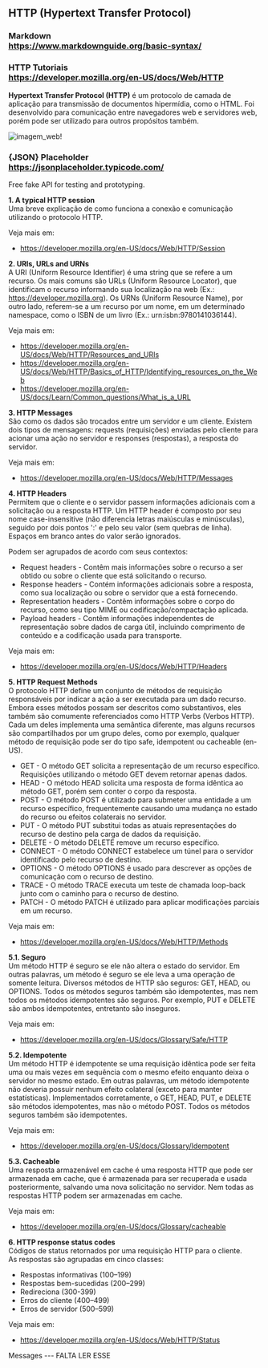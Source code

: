 ## HTTP (Hypertext Transfer Protocol)

### Markdown <br> https://www.markdownguide.org/basic-syntax/

### HTTP Tutoriais <br> https://developer.mozilla.org/en-US/docs/Web/HTTP

**Hypertext Transfer Protocol (HTTP)** é um protocolo de camada de aplicação para transmissão de documentos hipermídia, como o HTML. Foi desenvolvido para comunicação entre navegadores web e servidores web, porém pode ser utilizado para outros propósitos também. 

![imagem_web!](https://mdn.mozillademos.org/files/13677/Fetching_a_page.png  "Web em Geral")

### {JSON} Placeholder  <br> https://jsonplaceholder.typicode.com/
Free fake API for testing and prototyping.

**1. A typical HTTP session** <br>
Uma breve explicação de como funciona a conexão e comunicação utilizando o protocolo HTTP.

Veja mais em:
* https://developer.mozilla.org/en-US/docs/Web/HTTP/Session

**2. URIs, URLs and URNs** <br>
A URI (Uniform Resource Identifier) é uma string que se refere a um recurso. Os mais comuns são URLs (Uniform Resource Locator), que identificam o recurso informando sua localização na web (Ex.: https://developer.mozilla.org). Os URNs (Uniform Resource Name), por outro lado, referem-se a um recurso por um nome, em um determinado namespace, como o ISBN de um livro (Ex.: urn:isbn:9780141036144).

Veja mais em:
* https://developer.mozilla.org/en-US/docs/Web/HTTP/Resources_and_URIs
* https://developer.mozilla.org/en-US/docs/Web/HTTP/Basics_of_HTTP/Identifying_resources_on_the_Web
* https://developer.mozilla.org/en-US/docs/Learn/Common_questions/What_is_a_URL 

**3. HTTP Messages** <br>
São como os dados são trocados entre um servidor e um cliente. Existem dois tipos de mensagens:
requests (requisições) enviadas pelo cliente para acionar uma ação no servidor e responses (respostas), a resposta do servidor.

Veja mais em:
* https://developer.mozilla.org/en-US/docs/Web/HTTP/Messages

**4. HTTP Headers** <br>
Permitem que o cliente e o servidor passem informações adicionais com a solicitação ou a resposta HTTP. Um HTTP header é composto por seu nome case-insensitive (não diferencia letras maiúsculas e minúsculas), seguido por dois pontos ':' e pelo seu valor (sem quebras de linha). Espaços em branco antes do valor serão ignorados.

Podem ser agrupados de acordo com seus contextos:
* Request headers - Contêm mais informações sobre o recurso a ser obtido ou sobre o cliente que está solicitando o recurso.
* Response headers - Contém informações adicionais sobre a resposta, como sua localização ou sobre o servidor que a está fornecendo.
* Representation headers - Contêm informações sobre o corpo do recurso, como seu tipo MIME ou codificação/compactação aplicada.
* Payload headers - Contêm informações independentes de representação sobre dados de carga útil, incluindo comprimento de conteúdo e a codificação usada para transporte.

Veja mais em:
* https://developer.mozilla.org/en-US/docs/Web/HTTP/Headers

**5. HTTP Request Methods** <br>
O protocolo HTTP define um conjunto de métodos de requisição responsáveis por indicar a ação a ser executada para um dado recurso. Embora esses métodos possam ser descritos como substantivos, eles também são comumente referenciados como HTTP Verbs (Verbos HTTP). Cada um deles implementa uma semântica diferente, mas alguns recursos são compartilhados por um grupo deles, como por exemplo, qualquer método de requisição pode ser do tipo safe, idempotent ou cacheable (en-US).
* GET - O método GET solicita a representação de um recurso específico. Requisições utilizando o método GET devem retornar apenas dados.
* HEAD - O método HEAD solicita uma resposta de forma idêntica ao método GET, porém sem conter o corpo da resposta.
* POST - O método POST é utilizado para submeter uma entidade a um recurso específico, frequentemente causando uma mudança no estado do recurso ou efeitos colaterais no servidor.
* PUT - O método PUT substitui todas as atuais representações do recurso de destino pela carga de dados da requisição.
* DELETE - O método DELETE remove um recurso específico.
* CONNECT - O método CONNECT estabelece um túnel para o servidor identificado pelo recurso de destino.
* OPTIONS - O método OPTIONS é usado para descrever as opções de comunicação com o recurso de destino.
* TRACE - O método TRACE executa um teste de chamada loop-back junto com o caminho para o recurso de destino.
* PATCH - O método PATCH é utilizado para aplicar modificações parciais em um recurso.

Veja mais em:
* https://developer.mozilla.org/en-US/docs/Web/HTTP/Methods

**5.1. Seguro** </br>
Um método HTTP é seguro se ele não altera o estado do servidor. Em outras palavras, um método é seguro se ele leva a uma operação de somente leitura. Diversos métodos de HTTP são seguros: GET, HEAD, ou OPTIONS. Todos os métodos seguros também são idempotentes, mas nem todos os métodos idempotentes são seguros. Por exemplo, PUT e DELETE são ambos idempotentes, entretanto são inseguros.

Veja mais em:
* https://developer.mozilla.org/en-US/docs/Glossary/Safe/HTTP

**5.2. Idempotente** <br>
Um método HTTP é idempotente se uma requisição idêntica pode ser feita uma ou mais vezes em sequência com o mesmo efeito enquanto deixa o servidor no mesmo estado. Em outras palavras, um método idempotente não deveria possuir nenhum efeito colateral (exceto para manter estatísticas). Implementados corretamente, o GET, HEAD, PUT, e DELETE são métodos idempotentes, mas não o método POST. Todos os métodos  seguros também são idempotentes.

Veja mais em:
* https://developer.mozilla.org/en-US/docs/Glossary/Idempotent

**5.3. Cacheable** <br>
Uma resposta armazenável em cache é uma resposta HTTP que pode ser armazenada em cache, que é armazenada para ser recuperada e usada posteriormente, salvando uma nova solicitação no servidor. Nem todas as respostas HTTP podem ser armazenadas em cache.

Veja mais em:
* https://developer.mozilla.org/en-US/docs/Glossary/cacheable

**6. HTTP response status codes** <br>
Códigos de status retornados por uma requisição HTTP para o cliente. <br>
As respostas são agrupadas em cinco classes:
* Respostas informativas (100–199)
* Respostas bem-sucedidas (200–299)
* Redireciona (300-399)
* Erros do cliente (400–499)
* Erros de servidor (500–599)

Veja mais em:
* https://developer.mozilla.org/en-US/docs/Web/HTTP/Status

Messages --- FALTA LER ESSE